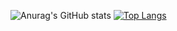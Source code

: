 ![Anurag's GitHub stats](https://github-readme-stats.vercel.app/api?username=irfanarfianto&show_icons=true&theme=radical)
[![Top Langs](https://github-readme-stats.vercel.app/api/top-langs/?username=irfanarfianto&hide_progress=true)](https://github.com/irfanarfianto/github-readme-stats)
